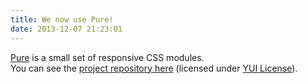 ```yaml
---
title: We now use Pure!
date: 2013-12-07 21:23:01
---
```


[Pure] is a small set of responsive CSS modules.  
You can see the [project repository here][Pure-GitHub] (licensed under [YUI License]).


[Pure]: http://purecss.io/
[Pure-GitHub]: https://github.com/yui/pure/
[YUI License]: http://yuilibrary.com/license/
